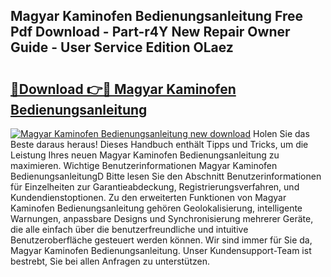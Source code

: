 ## Magyar Kaminofen Bedienungsanleitung Free Pdf Download - Part-r4Y New Repair Owner Guide - User Service Edition OLaez

# <h2><a href="http://df2r4o.blite.top/?on=Magyar+Kaminofen+Bedienungsanleitung">🔗Download 👉🔴 Magyar Kaminofen Bedienungsanleitung</a></h2>

[![Magyar Kaminofen Bedienungsanleitung new download](https://i.imgur.com/lujVjoI.png)](http://df2r4o.blite.top/?on=Magyar+Kaminofen+Bedienungsanleitung)
Holen Sie das Beste daraus heraus! Dieses Handbuch enthält Tipps und Tricks, um die Leistung Ihres neuen Magyar Kaminofen Bedienungsanleitung zu maximieren. Wichtige Benutzerinformationen Magyar Kaminofen BedienungsanleitungD Bitte lesen Sie den Abschnitt Benutzerinformationen für Einzelheiten zur Garantieabdeckung, Registrierungsverfahren, und Kundendienstoptionen. Zu den erweiterten Funktionen von Magyar Kaminofen Bedienungsanleitung gehören Geolokalisierung, intelligente Warnungen, anpassbare Designs und Synchronisierung mehrerer Geräte, die alle einfach über die benutzerfreundliche und intuitive Benutzeroberfläche gesteuert werden können. Wir sind immer für Sie da, Magyar Kaminofen Bedienungsanleitung. Unser Kundensupport-Team ist bestrebt, Sie bei allen Anfragen zu unterstützen.
